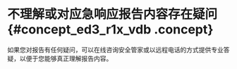 # 不理解或对应急响应报告内容存在疑问 {#concept_ed3_r1x_vdb .concept}

如果您对报告有任何疑问，可以在线咨询安全管家或以远程电话的方式提供专业答疑，以便于您能够真正理解报告内容。

